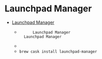 # Launchpad Manager
- [Launchpad Manager](http://launchpadmanager.com/)
  -           Launchpad Manager           Launchpad Manager                    
  - 
  - `brew cask install launchpad-manager`
